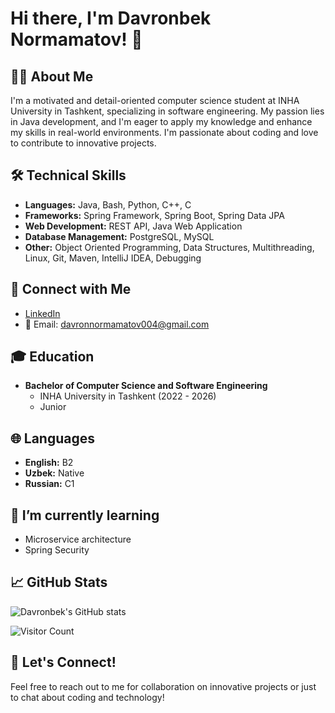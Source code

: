 # Hi there, I'm Davronbek Normamatov! 👋

## 👨‍💻 About Me
I'm a motivated and detail-oriented computer science student at INHA University in Tashkent, specializing in software engineering. My passion lies in Java development, and I'm eager to apply my knowledge and enhance my skills in real-world environments. I'm passionate about coding and love to contribute to innovative projects.

## 🛠️ Technical Skills
- **Languages:** Java, Bash, Python, C++, C
- **Frameworks:** Spring Framework, Spring Boot, Spring Data JPA
- **Web Development:** REST API, Java Web Application
- **Database Management:** PostgreSQL, MySQL
- **Other:** Object Oriented Programming, Data Structures, Multithreading, Linux, Git, Maven, IntelliJ IDEA, Debugging

## 🔗 Connect with Me
- [LinkedIn](https://www.linkedin.com/in/davron-normamatov-853b001a6)
- 📧 Email: [davronnormamatov004@gmail.com](mailto:davronnormamatov004@gmail.com)
  

## 🎓 Education
- **Bachelor of Computer Science and Software Engineering**
  - INHA University in Tashkent (2022 - 2026)
  - Junior

## 🌐 Languages
- **English:** B2
- **Uzbek:** Native
- **Russian:** C1

## 🌱 I’m currently learning
- Microservice architecture
- Spring Security

## 📈 GitHub Stats
![Davronbek's GitHub stats](https://github-readme-stats.vercel.app/api?username=Dav0407&show_icons=true&theme=radical)

![Visitor Count](https://visitor-badge.glitch.me/badge?page_id=Dav0407.Dav0407)

## 💬 Let's Connect!
Feel free to reach out to me for collaboration on innovative projects or just to chat about coding and technology!
